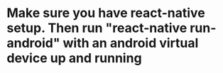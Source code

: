 # Make sure you have react-native setup. Then run "react-native run-android" with an android virtual device up and running
